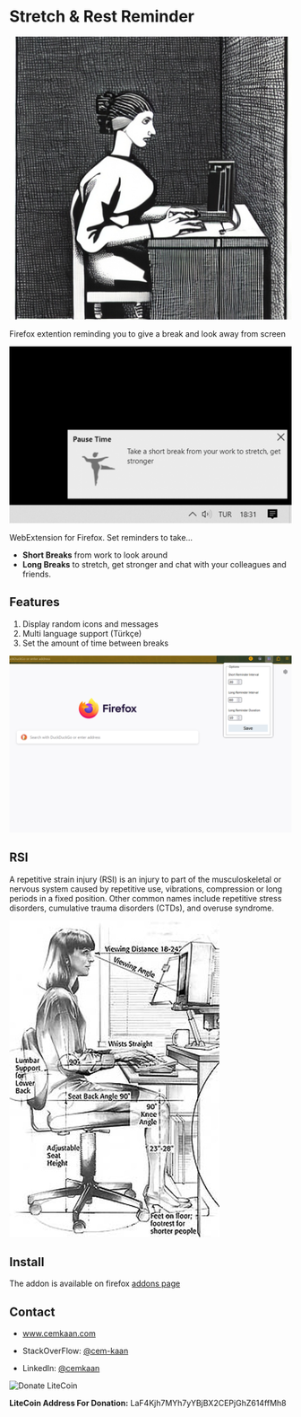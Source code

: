 # Stretch & Rest Reminder

![working woman](./img/computer.jpg)

Firefox extention reminding you to give a break and look away from screen

![ScreenShots](./img/Screenshot-short-en.png)

WebExtension for Firefox. Set reminders to take...

* **Short Breaks** from work to look around
* **Long Breaks** to stretch, get stronger and chat with your colleagues and friends.

## Features

1. Display random icons and messages
1. Multi language support (Türkçe)
1. Set the amount of time between breaks

![ScreenShots](./img/Screenshot-en.png)

## RSI

A repetitive strain injury (RSI) is an injury to part of the musculoskeletal or nervous system caused by repetitive use, vibrations, compression or long periods in a fixed position. Other common names include repetitive stress disorders, cumulative trauma disorders (CTDs), and overuse syndrome.

![healty ](./img/Computer_Workstation_Variables.jpg)

## Install

The addon is available on firefox [addons page](https://addons.mozilla.org/tr/firefox/addon/stretch-and-rest-reminder/)

## Contact

* www.cemkaan.com

* StackOverFlow: [@cem-kaan](https://stackoverflow.com/users/11993949/cem-kaan "Cem Kaan on stackoverflow")
* LinkedIn: [@cemkaan](https://www.linkedin.com/in/cemkaan/ "Cem Kaan on LinkedIn")

![Donate LiteCoin](https://raw.githubusercontent.com/scottycc/coinwidget.com/master/icon_litecoin.png)

**LiteCoin Address For Donation:** LaF4Kjh7MYh7yYBjBX2CEPjGhZ614ffMh8
